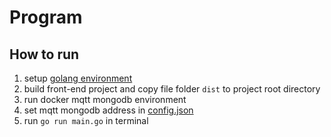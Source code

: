 # Program

## How to run

1. setup [golang environment](https://go.dev/dl/)
2. build front-end project and copy file folder `dist` to project root directory
3. run docker mqtt mongodb environment
4. set mqtt mongodb address in [config.json](config/config.json)
5. run `go run main.go` in terminal
